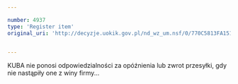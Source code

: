 ```yaml
---

number: 4937
type: 'Register item'
original_uri: 'http://decyzje.uokik.gov.pl/nd_wz_um.nsf/0/770C5813FA151102C1257B8E0029AF52?OpenDocument'


---
```


KUBA nie ponosi odpowiedzialności za opóźnienia lub zwrot przesyłki, gdy nie nastąpiły one z winy firmy...

